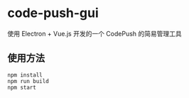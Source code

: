 # code-push-gui

使用 Electron + Vue.js 开发的一个 CodePush 的简易管理工具

## 使用方法

```
npm install
npm run build
npm start
```

